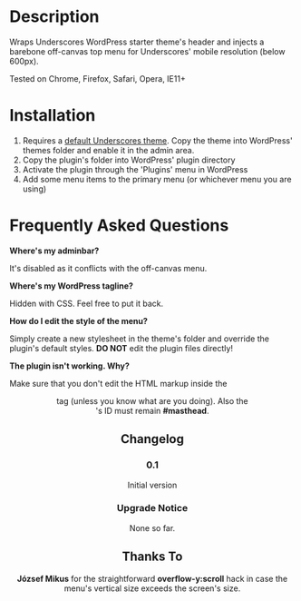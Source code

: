 # Description

Wraps Underscores WordPress starter theme's header and injects a barebone off-canvas top menu for Underscores' mobile resolution (below 600px).

Tested on Chrome, Firefox, Safari, Opera, IE11+

# Installation

1. Requires a [default Underscores theme](http://underscores.me/). Copy the theme into WordPress' themes folder and enable it in the admin area.
1. Copy the plugin's folder into WordPress' plugin directory
1. Activate the plugin through the 'Plugins' menu in WordPress
1. Add some menu items to the primary menu (or whichever menu you are using)

# Frequently Asked Questions

**Where's my adminbar?**

It's disabled as it conflicts with the off-canvas menu.

**Where's my WordPress tagline?**

Hidden with CSS. Feel free to put it back.

**How do I edit the style of the menu?**

Simply create a new stylesheet in the theme's folder and override the plugin's default styles. **DO NOT** edit the plugin files directly!

**The plugin isn't working. Why?**

Make sure that you don't edit the HTML markup inside the **<header>** tag (unless you know what are you doing). Also the **<header>**'s ID must remain **#masthead**.

## Changelog

### 0.1
Initial version

### Upgrade Notice

None so far.

## Thanks To

**József Mikus** for the straightforward **overflow-y:scroll** hack in case the menu's vertical size exceeds the screen's size.